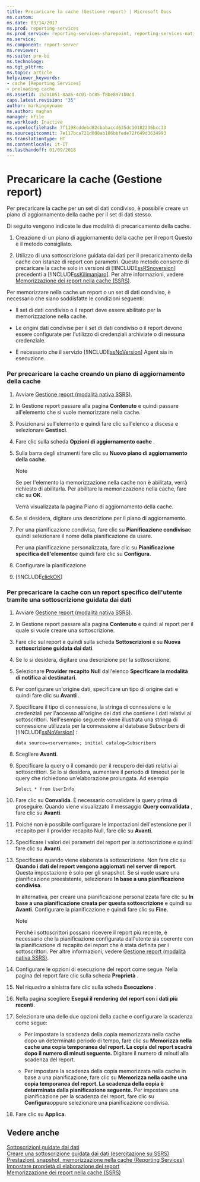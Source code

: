 ```yaml
---
title: Precaricare la cache (Gestione report) | Microsoft Docs
ms.custom: 
ms.date: 03/14/2017
ms.prod: reporting-services
ms.prod_service: reporting-services-sharepoint, reporting-services-native
ms.service: 
ms.component: report-server
ms.reviewer: 
ms.suite: pro-bi
ms.technology: 
ms.tgt_pltfrm: 
ms.topic: article
helpviewer_keywords:
- cache [Reporting Services]
- preloading cache
ms.assetid: 152a1051-8aa5-4c01-bc85-f8be8971b0cd
caps.latest.revision: "35"
author: markingmyname
ms.author: maghan
manager: kfile
ms.workload: Inactive
ms.openlocfilehash: 7f1198cddebd82cbabaccd635dc10182236bcc33
ms.sourcegitcommit: 7e117bca721d008ab106bbfede72f649d3634993
ms.translationtype: HT
ms.contentlocale: it-IT
ms.lasthandoff: 01/09/2018
---
```

# <a name="preload-the-cache-report-manager"></a>Precaricare la cache (Gestione report)
  Per precaricare la cache per un set di dati condiviso, è possibile creare un piano di aggiornamento della cache per il set di dati stesso.  
  
 Di seguito vengono indicate le due modalità di precaricamento della cache.  
  
1.  Creazione di un piano di aggiornamento della cache per il report Questo è il metodo consigliato.  
  
2.  Utilizzo di una sottoscrizione guidata dai dati per il precaricamento della cache con istanze di report con parametri. Questo metodo consente di precaricare la cache solo in versioni di [!INCLUDE[ssRSnoversion](../../includes/ssrsnoversion-md.md)] precedenti a [!INCLUDE[ssKilimanjaro](../../includes/sskilimanjaro-md.md)]. Per altre informazioni, vedere [Memorizzazione dei report nella cache &#40;SSRS&#41;](../../reporting-services/report-server/caching-reports-ssrs.md).  
  
 Per memorizzare nella cache un report o un set di dati condiviso, è necessario che siano soddisfatte le condizioni seguenti:  
  
-   Il set di dati condiviso o il report deve essere abilitato per la memorizzazione nella cache.  
  
-   Le origini dati condivise per il set di dati condiviso o il report devono essere configurate per l'utilizzo di credenziali archiviate o di nessuna credenziale.  
  
-   È necessario che il servizio [!INCLUDE[ssNoVersion](../../includes/ssnoversion-md.md)] Agent sia in esecuzione.  
  
### <a name="to-preload-the-cache-by-creating-a-cache-refresh-plan"></a>Per precaricare la cache creando un piano di aggiornamento della cache  
  
1.  Avviare [Gestione report &#40;modalità nativa SSRS&#41;](http://msdn.microsoft.com/library/80949f9d-58f5-48e3-9342-9e9bf4e57896).  
  
2.  In Gestione report passare alla pagina **Contenuto** e quindi passare all'elemento che si vuole memorizzare nella cache.  
  
3.  Posizionarsi sull'elemento e quindi fare clic sull'elenco a discesa e selezionare **Gestisci**.  
  
4.  Fare clic sulla scheda **Opzioni di aggiornamento cache** .  
  
5.  Sulla barra degli strumenti fare clic su **Nuovo piano di aggiornamento della cache**.  
  
    > [!NOTE]  
    >  Se per l'elemento la memorizzazione nella cache non è abilitata, verrà richiesto di abilitarla. Per abilitare la memorizzazione nella cache, fare clic su **OK**.  
  
     Verrà visualizzata la pagina Piano di aggiornamento della cache.  
  
6.  Se si desidera, digitare una descrizione per il piano di aggiornamento.  
  
7.  Per una pianificazione condivisa, fare clic su **Pianificazione condivisa**e quindi selezionare il nome della pianificazione da usare.  
  
     Per una pianificazione personalizzata, fare clic su **Pianificazione specifica dell'elemento**e quindi fare clic su **Configura**.  
  
8.  Configurare la pianificazione  
  
9. [!INCLUDE[clickOK](../../includes/clickok-md.md)]  
  
### <a name="to-preload-the-cache-with-a-user-specific-report-by-using-a-data-driven-subscription"></a>Per precaricare la cache con un report specifico dell'utente tramite una sottoscrizione guidata dai dati  
  
1.  Avviare [Gestione report &#40;modalità nativa SSRS&#41;](http://msdn.microsoft.com/library/80949f9d-58f5-48e3-9342-9e9bf4e57896).  
  
2.  In Gestione report passare alla pagina **Contenuto** e quindi al report per il quale si vuole creare una sottoscrizione.  
  
3.  Fare clic sul report e quindi sulla scheda **Sottoscrizioni** e su **Nuova sottoscrizione guidata dai dati**.  
  
4.  Se lo si desidera, digitare una descrizione per la sottoscrizione.  
  
5.  Selezionare **Provider recapito Null** dall'elenco **Specificare la modalità di notifica ai destinatari**.  
  
6.  Per configurare un'origine dati, specificare un tipo di origine dati e quindi fare clic su **Avanti** .  
  
7.  Specificare il tipo di connessione, la stringa di connessione e le credenziali per l'accesso all'origine dei dati che contiene i dati relativi ai sottoscrittori. Nell'esempio seguente viene illustrata una stringa di connessione utilizzata per la connessione al database Subscribers di [!INCLUDE[ssNoVersion](../../includes/ssnoversion-md.md)] :  
  
    ```  
    data source=<servername>; initial catalog=Subscribers  
    ```  
  
8.  Scegliere **Avanti**.  
  
9. Specificare la query o il comando per il recupero dei dati relativi ai sottoscrittori. Se lo si desidera, aumentare il periodo di timeout per le query che richiedono un'elaborazione prolungata. Ad esempio  
  
    ```  
    Select * from UserInfo  
    ```  
  
10. Fare clic su **Convalida**. È necessario convalidare la query prima di proseguire. Quando viene visualizzato il messaggio **Query convalidata** , fare clic su **Avanti**.  
  
11. Poiché non è possibile configurare le impostazioni dell'estensione per il recapito per il provider recapito Null, fare clic su **Avanti**.  
  
12. Specificare i valori dei parametri del report per la sottoscrizione e quindi fare clic su **Avanti**.  
  
13. Specificare quando viene elaborata la sottoscrizione. Non fare clic su **Quando i dati del report vengono aggiornati nel server di report**. Questa impostazione è solo per gli snapshot. Se si vuole usare una pianificazione preesistente, selezionare **In base a una pianificazione condivisa**.  
  
     In alternativa, per creare una pianificazione personalizzata fare clic su **In base a una pianificazione creata per questa sottoscrizione** e quindi su **Avanti**. Configurare la pianificazione e quindi fare clic su **Fine**.  
  
    > [!NOTE]  
    >  Perché i sottoscrittori possano ricevere il report più recente, è necessario che la pianificazione configurata dall'utente sia coerente con la pianificazione di recapito del report che è stata definita per i sottoscrittori. Per altre informazioni, vedere [Gestione report &#40;modalità nativa SSRS&#41;](http://msdn.microsoft.com/library/80949f9d-58f5-48e3-9342-9e9bf4e57896).  
  
14. Configurare le opzioni di esecuzione del report come segue. Nella pagina del report fare clic sulla scheda **Proprietà** .  
  
15. Nel riquadro a sinistra fare clic sulla scheda **Esecuzione** .  
  
16. Nella pagina scegliere **Esegui il rendering del report con i dati più recenti**.  
  
17. Selezionare una delle due opzioni della cache e configurare la scadenza come segue:  
  
    -   Per impostare la scadenza della copia memorizzata nella cache dopo un determinato periodo di tempo, fare clic su **Memorizza nella cache una copia temporanea del report. La copia del report scadrà dopo il numero di minuti seguente.** Digitare il numero di minuti alla scadenza del report.  
  
    -   Per impostare la scadenza della copia memorizzata nella cache in base a una pianificazione, fare clic su **Memorizza nella cache una copia temporanea del report. La scadenza della copia è determinata dalla pianificazione seguente.** Per impostare una pianificazione per la scadenza del report, fare clic su **Configura**oppure selezionare una pianificazione condivisa.  
  
18. Fare clic su **Applica**.  
  
## <a name="see-also"></a>Vedere anche  
 [Sottoscrizioni guidate dai dati](../../reporting-services/subscriptions/data-driven-subscriptions.md)   
 [Creare una sottoscrizione guidata dai dati &#40;esercitazione su SSRS&#41;](../../reporting-services/create-a-data-driven-subscription-ssrs-tutorial.md)   
 [Prestazioni, snapshot, memorizzazione nella cache &#40;Reporting Services&#41;](../../reporting-services/report-server/performance-snapshots-caching-reporting-services.md)   
 [Impostare proprietà di elaborazione dei report](../../reporting-services/report-server/set-report-processing-properties.md)   
 [Memorizzazione dei report nella cache &#40;SSRS&#41;](../../reporting-services/report-server/caching-reports-ssrs.md)  
  
  
